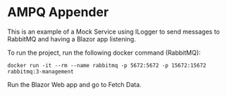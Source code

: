 # AMPQ Appender
 
This is an example of a Mock Service using ILogger to send messages to RabbitMQ and having a Blazor app listening.

To run the project, run the following docker command (RabbitMQ):

```docker run -it --rm --name rabbitmq -p 5672:5672 -p 15672:15672 rabbitmq:3-management```

Run the Blazor Web app and go to Fetch Data.
